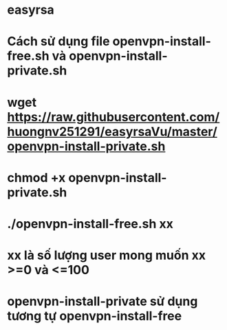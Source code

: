 # easyrsa
# Cách sử dụng file openvpn-install-free.sh và openvpn-install-private.sh
# wget https://raw.githubusercontent.com/huongnv251291/easyrsaVu/master/openvpn-install-private.sh
# chmod +x openvpn-install-private.sh
# ./openvpn-install-free.sh xx 
# xx là số lượng user mong muốn xx >=0 và <=100
# openvpn-install-private sử dụng tương tự openvpn-install-free

